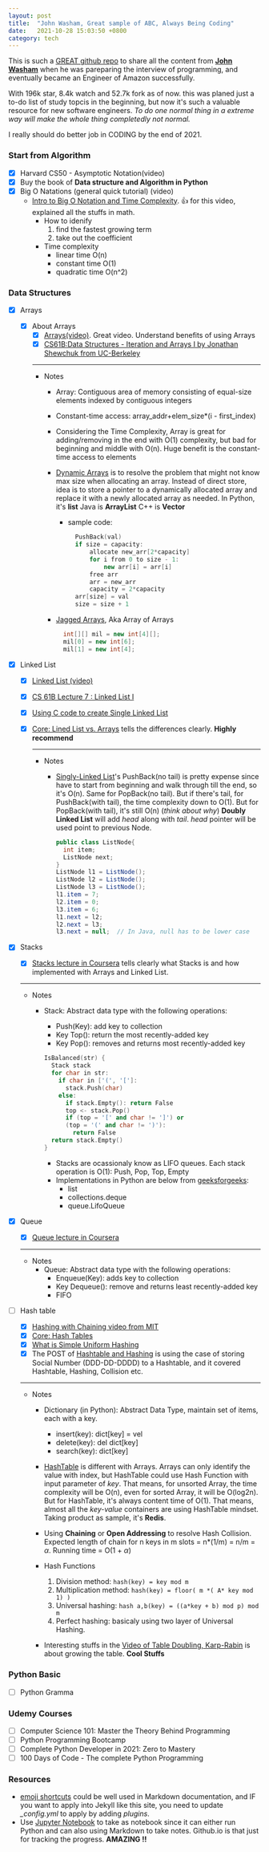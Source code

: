 ```yaml
---
layout: post
title:  "John Washam, Great sample of ABC, Always Being Coding"
date:   2021-10-28 15:03:50 +0800
category: tech
---
```


This is such a [GREAT github repo](https://github.com/jwasham/coding-interview-university) to share all the content from [**John Washam**](https://github.com/jwasham) when he was pareparing the interview of programming, and eventually became an Engineer of Amazon successfully.

With 196k star, 8.4k watch and 52.7k fork as of now. this was planed just a to-do list of study topcis in the beginning, but now it's such a valuable resource for new software engineers. *To do one normal thing in a extreme way will make the whole thing completedly not normal.*

I really should do better job in CODING by the end of 2021.

### Start from Algorithm

- [x] Harvard CS50 - Asymptotic Notation(video)
- [x] Buy the book of **Data structure and Algorithm in Python**
- [x] Big O Natations (general quick tutorial) (video)
  - [Intro to Big O Notation and Time Complexity](https://www.youtube.com/watch?v=D6xkbGLQesk). :thumbsup: for this video, explained all the stuffs in math.
    - How to idenify
      1. find the fastest growing term
      2. take out the coefficient
    - Time complexity
      - linear time O(n)
      - constant time O(1)
      - quadratic time O(n^2)

### Data Structures

- [x] Arrays
  - [x] About Arrays
    - [x] [Arrays(video)](https://www.coursera.org/lecture/data-structures/arrays-OsBSF). Great video. Understand benefits of using Arrays
    - [x] [CS61B:Data Structures - Iteration and Arrays I by Jonathan Shewchuk from UC-Berkeley](https://archive.org/details/ucberkeley_webcast_Wp8oiO_CZZE)

    ---
    - Notes
      - Array: Contiguous area of memory consisting of equal-size elements indexed by contiguous integers
      - Constant-time access: array_addr+elem_size*(i - first_index)
      - Considering the Time Complexity, Array is great for adding/removing in the end with O(1) complexity, but bad for beginning and middle with O(n). Huge benefit is the constant-time access to elements
      - [Dynamic Arrays](https://www.coursera.org/lecture/data-structures/dynamic-arrays-EwbnV) is to resolve the problem that might not know max size when allocating an array. Instead of direct store, idea is to store a pointer to a dynamically allocated array and replace it with a newly allocated array as needed. In Python, it's **list** Java is **ArrayList** C++ is **Vector**
        - sample code:

          ```c++
            PushBack(val)  
            if size = capacity:  
                allocate new_arr[2*capacity]  
                for i from 0 to size - 1:  
                    new arr[i] = arr[i]  
                free arr  
                arr = new_arr  
                capacity = 2*capacity  
            arr[size] = val  
            size = size + 1
          ```

      - [Jagged Arrays](https://www.youtube.com/watch?v=1jtrQqYpt7g), Aka Array of Arrays

        ```c++
          int[][] mil = new int[4][];  
          mil[0] = new int[6];  
          mil[1] = new int[4];
        ```

- [x] Linked List
  - [x] [Linked List (video)](https://www.coursera.org/lecture/data-structures/singly-linked-lists-kHhgK)
  - [x] [CS 61B Lecture 7 : Linked List I](https://archive.org/details/ucberkeley_webcast_htzJdKoEmO0)
  - [x] [Using C code to create Single Linked List](https://www.youtube.com/watch?v=QN6FPiD0Gzo)
  - [x] [Core: Lined List vs. Arrays](https://www.coursera.org/lecture/data-structures-optimizing-performance/core-linked-lists-vs-arrays-rjBs9) tells the differences clearly. **Highly recommend**

    ---
    - Notes
      - [Singly-Linked List](https://www.coursera.org/lecture/data-structures/singly-linked-lists-kHhgK)'s PushBack(no tail) is pretty expense since have to start from beginning and walk through till the end, so it's O(n). Same for PopBack(no tail). But if there's tail, for PushBack(with tail), the time complexity down to O(1). But for PopBack(with tail), it's still O(n) (*think about why*)
      **Doubly Linked List** will add *head* along with *tail*. *head* pointer will be used point to previous Node.

        ```java
        public class ListNode{
          int item;
          ListNode next;
        }
        ListNode l1 = ListNode();
        ListNode l2 = ListNode();
        ListNode l3 = ListNode();
        l1.item = 7;
        l2.item = 0;
        l3.item = 6;
        l1.next = l2;
        l2.next = l3;
        l3.next = null;  // In Java, null has to be lower case 
        ```

- [x] Stacks
  - [x] [Stacks lecture in Coursera](https://www.coursera.org/lecture/data-structures/stacks-UdKzQ) tells clearly what Stacks is and how implemented with Arrays and Linked List.

  ---

  - Notes
    - Stack: Abstract data type with the following operations:
      - Push(Key): add key to collection
      - Key Top(): return the most recently-added key
      - Key Pop(): removes and returns most recently-added key

      ```c++
      IsBalanced(str) {
        Stack stack
        for char in str:
          if char in ['(', '[']:
            stack.Push(char)
          else:
            if stack.Empty(): return False
            top <- stack.Pop()
            if (top = '[' and char != ']') or
            (top = '(' and char != ')'):
              return False
        return stack.Empty()
      }
      ```

      - Stacks are ocassionaly know as LIFO queues. Each stack operation is O(1): Push, Pop, Top, Empty
      - Implementations in Python are below from [geeksforgeeks](https://www.geeksforgeeks.org/stack-in-python/):
        - list
        - collections.deque
        - queue.LifoQueue

- [x] Queue
  - [x] [Queue lecture in Coursera](https://www.coursera.org/lecture/data-structures/queues-EShpq)

  ---

  - Notes
    - Queue: Abstract data type with the following operations:
      - Enqueue(Key): adds key to collection
      - Key Dequeue(): remove and returns least recently-added key
      - FIFO

- [ ] Hash table
  - [x] [Hashing with Chaining video from MIT](https://www.youtube.com/watch?v=0M_kIqhwbFo&list=PLUl4u3cNGP61Oq3tWYp6V_F-5jb5L2iHb&index=9)
  - [x] [Core: Hash Tables](https://www.coursera.org/lecture/data-structures-optimizing-performance/core-hash-tables-m7UuP)
  - [x] [What is Simple Uniform Hashing](https://www.youtube.com/watch?v=Fr7Do5P1Tv8)
  - [x] The POST of [Hashtable and Hashing](https://www.cnblogs.com/gaochundong/p/hashtable_and_perfect_hashing.html) is using the case of storing Social Number (DDD-DD-DDDD) to a Hashtable, and it covered Hashtable, Hashing, Collision etc.

  ---

  - Notes
    - Dictionary (in Python): Abstract Data Type, maintain set of items, each with a key.
      - insert(key): dict[key] = vel
      - delete(key): del dict[key]
      - search(key): dict[key]

    - [HashTable](https://zhuanlan.zhihu.com/p/84327339) is different with Arrays. Arrays can only identify the value with index, but HashTable could use Hash Function with input parameter of *key*. That means, for unsorted Array, the time complexity will be O(n), even for sorted Array, it will be O(log2n). But for HashTable, it's always content time of O(1). That means, almost all the *key-value* containers are using HashTable mindset. Taking product as sample, it's **Redis**.
    - Using **Chaining** or **Open Addressing** to resolve Hash Collision. Expected length of chain for n keys in m slots = n*(1/m) = n/m = $\alpha$. Running time = O(1 + $\alpha$)
    - Hash Functions
      1. Division method: ```hash(key) = key mod m```
      2. Multiplication method: ```hash(key) = floor( m *( A* key mod 1) )```
      3. Universal hashing: ```hash a,b(key) = ((a*key + b) mod p) mod m```
      4. Perfect hashing: basicaly using two layer of Universal Hashing.
    - Interesting stuffs in the [Video of Table Doubling, Karp-Rabin](https://www.youtube.com/watch?v=BRO7mVIFt08&list=PLUl4u3cNGP61Oq3tWYp6V_F-5jb5L2iHb&index=10) is about growing the table. **Cool Stuffs** 

### Python Basic

- [ ] Python Gramma

### Udemy Courses

- [ ] Computer Science 101: Master the Theory Behind Programming
- [ ] Python Programming Bootcamp
- [ ] Complete Python Developer in 2021: Zero to Mastery
- [ ] 100 Days of Code - The complete Python Programming

### Resources

- [emoji shortcuts](https://github.com/ikatyang/emoji-cheat-sheet/blob/master/README.md) could be well used in Markdown documentation, and IF you want to apply into Jekyll like this site, you need to update *_config.yml* to apply by adding *plugins*.
- Use [Jupyter Notebook](https://jupyter.org/) to take as notebook since it can either run Python and can also using Markdown to take notes. Github.io is that just for tracking the progress. **AMAZING !!**
